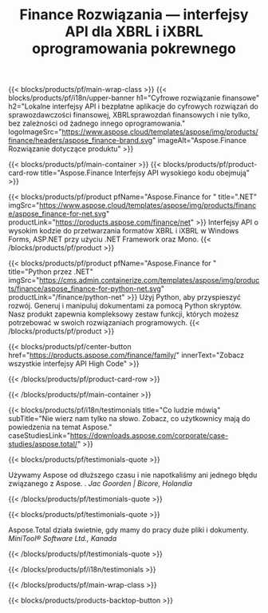 ﻿---
title: Finance Rozwiązania — interfejsy API dla XBRL i iXBRL oprogramowania pokrewnego 
weight: 30
url: /pl/
description: Interfejsy API o wysokim kodzie i bezpłatne aplikacje do przetwarzania rozszerzonego języka raportowania biznesowego XBRL i formatów iXBRL w celu tworzenia skonsolidowanych sprawozdań finansowych i nie tylko
---
{{< blocks/products/pf/main-wrap-class >}}
{{< blocks/products/pf/i18n/upper-banner h1="Cyfrowe rozwiązanie finansowe" h2="Lokalne interfejsy API i bezpłatne aplikacje do cyfrowych rozwiązań do sprawozdawczości finansowej, XBRLsprawozdań finansowych i nie tylko, bez zależności od żadnego innego oprogramowania." logoImageSrc="https://www.aspose.cloud/templates/aspose/img/products/finance/headers/aspose_finance-brand.svg" imageAlt="Aspose.Finance Rozwiązanie dotyczące produktu" >}}

{{< blocks/products/pf/main-container >}}
{{< blocks/products/pf/product-card-row title="Aspose.Finance Interfejsy API wysokiego kodu obejmują" >}}

{{< blocks/products/pf/product pfName="Aspose.Finance for " title=".NET" imgSrc="https://www.aspose.cloud/templates/aspose/img/products/finance/aspose_finance-for-net.svg" productLink="https://products.aspose.com/finance/net" >}}
Interfejsy API o wysokim kodzie do przetwarzania formatów XBRL i iXBRL w Windows Forms, ASP.NET przy użyciu .NET Framework oraz Mono.
{{< /blocks/products/pf/product >}}

{{< blocks/products/pf/product pfName="Aspose.Finance for " title="Python przez .NET" imgSrc="https://cms.admin.containerize.com/templates/aspose/img/products/finance/aspose_finance-for-python-net.svg" productLink="/finance/python-net" >}}
Użyj Python, aby przyspieszyć rozwój. Generuj i manipuluj dokumentami za pomocą Python skryptów. Nasz produkt zapewnia kompleksowy zestaw funkcji, których możesz potrzebować w swoich rozwiązaniach programowych.
{{< /blocks/products/pf/product >}}

{{< blocks/products/pf/center-button href="https://products.aspose.com/finance/family/" innerText="Zobacz wszystkie interfejsy API High Code" >}}

{{< /blocks/products/pf/product-card-row >}}

{{< /blocks/products/pf/main-container >}}

{{< blocks/products/pf/i18n/testimonials title="Co ludzie mówią" subTitle="Nie wierz nam tylko na słowo. Zobacz, co użytkownicy mają do powiedzenia na temat Aspose." caseStudiesLink="https://downloads.aspose.com/corporate/case-studies/aspose.total/" >}}

{{< blocks/products/pf/testimonials-quote >}}
<p class="first">
 Używamy Aspose od dłuższego czasu i nie napotkaliśmy ani jednego błędu związanego z Aspose. .
 <em>
  Jac Goorden | Bicore, Holandia
 </em>
</p>

{{< /blocks/products/pf/testimonials-quote >}}

{{< blocks/products/pf/testimonials-quote >}}
<p class="second">
 Aspose.Total działa świetnie, gdy mamy do pracy duże pliki i dokumenty.
 <em>
  MiniTool® Software Ltd., Kanada
 </em>
</p>

{{< /blocks/products/pf/testimonials-quote >}}

{{< /blocks/products/pf/i18n/testimonials >}}

{{< /blocks/products/pf/main-wrap-class >}}

{{< blocks/products/products-backtop-button >}}